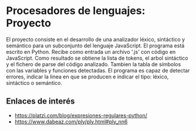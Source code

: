 # Procesadores de lenguajes: Proyecto
El proyecto consiste en el desarrollo de una analizador léxico, sintáctico y semántico para un subconjunto del lenguaje JavaScript. El programa está escrito en Python.
Recibe como entrada un archivo '.js' con código en JavaScript. Como resultado se obtiene la lista de tokens, el arbol sintáctico y el fichero de parse del código analizado. Tambien la tabla de símbolos con las variables y funciones detectadas.
El programa es capaz de detectar errores, indicar la linea en que se producen e indicar el tipo: léxico, sintáctico o semántico.

 ## Enlaces de interés
  * <https://platzi.com/blog/expresiones-regulares-python/>
  * <https://www.dabeaz.com/ply/ply.html#ply_nn6>
